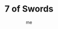 ---
# basics
title     		 : "7 of Swords"
token					 : 'swords-07'
card_type			 : '' # major, minor, court
layout				 : "tarot-card"
author    		 : 'me'
one_liner 		 : "Dishonesty, presumption, sneakiness, assumptions"
alt_names			 : ['Futility', 'Guile']
images				 : ['/assets/images/tarot/rws/rw-swords-07.jpg']
keywords			 : ['dishonesty', 'presumption', 'sneakiness', 'assumptions']
url						 : 'tarot/cards/swords-07'
aliases				 : []

# password: 'foolish journey'
dropbox				 : ''

meaning_light  : "Refusing to do something dishonest, even when there’s no chance of ever being caught. Handling a difficult situation with finesse. Pointing out assumptions. Acting ethically in public and in private. Living a life that is beyond reproach."

meaning_shadow : "Stealing or lying. Doing whatever you can get away with, simply because you can. Looking for a way around consequences. Justifying wicked behavior by focusing on the wickedness of others. Failing to examine your own motives and prejudices."

# more detail
correspondence_planet 			: "Moon"
correspondence_astrological : "Aquarius"
correspondence_affirmation  : "I hold myself to the highest ethical standards."
correspondence_story 				: "The main character has an opportunity to win using dishonest means."

advice_relationships 	 : "If you could cheat and get away with it, would you? Your answer says a lot about you…and your sense of commitment. Secrets are toxic to healthy relationships. Act with integrity, and demand integrity in those closest to you. If you’ve wronged someone, accept the consequences."

advice_work 					 : "Embody honesty in the workplace. The smallest dishonest indulgence numbs the conscience, opening the door to larger abuses. Reign in a tendency to do as little as you can. Rather than “get by,” do your best, even if it won’t always be appreciated."

advice_spirituality 	 : "While you must not obsess on darkness, you must confront your own Shadow from time to time. To what extent do you live up to your own highest standards? In what situations is your dedication to Spirit challenged most? To gain strength, learn from your weaknesses."

advice_personal_growth : "You may fool others, but you cannot fool yourself. When you’re alone, how do you behave? Your answer will provide meaningful insights into your true character."

advice_fortune_telling : "Don’t assume people around you are worthy of your trust. Ask for an accounting of where people have been, and what they’ve been doing."

questions	: ["Do you see opportunities for short-term gains that might have long term consequences? How do you weigh the urgent versus the important?", "What assumptions am I making?", "How well-defined is my sense of ethics?", "How should I respond when I know others are breaking the rules?"]

# referenced in the symbols.toml data file
symbols	  : ['6', 'swords', 'sneaky-figure', 'tents']

# metadata
suppress_topnav : true
related_cards 	: []

---